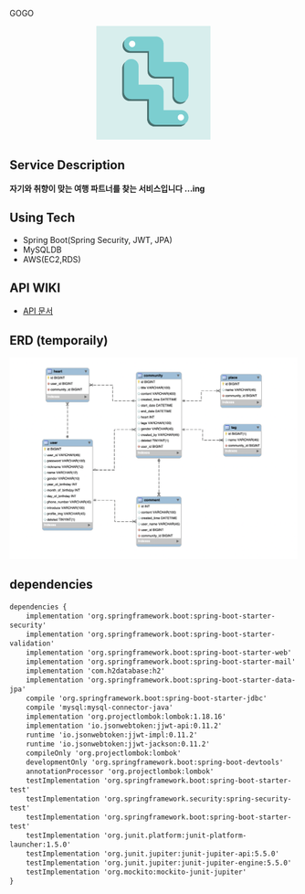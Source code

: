 GOGO 
<div align="center">
<img src="./img/gogo.profile.png" alt="logo" width="200">
</div>


 ## Service Description 
 **자기와 취향이 맞는 여행 파트너를 찾는 서비스입니다 ...ing**

 ## Using Tech
 - Spring Boot(Spring Security, JWT, JPA)
 - MySQLDB
 - AWS(EC2,RDS) 


 ## API WIKI 
- [API 문서](https://github.com/Yboyu0u/GOGO_API/wiki)

## ERD (temporaily)
![임시 ERD](./img/temporailyERD.png)

## dependencies 
```
dependencies {
    implementation 'org.springframework.boot:spring-boot-starter-security'
    implementation 'org.springframework.boot:spring-boot-starter-validation'
    implementation 'org.springframework.boot:spring-boot-starter-web'
    implementation 'org.springframework.boot:spring-boot-starter-mail'
    implementation 'com.h2database:h2'
    implementation 'org.springframework.boot:spring-boot-starter-data-jpa'
    compile 'org.springframework.boot:spring-boot-starter-jdbc'
    compile 'mysql:mysql-connector-java'
    implementation 'org.projectlombok:lombok:1.18.16'
    implementation 'io.jsonwebtoken:jjwt-api:0.11.2'
    runtime 'io.jsonwebtoken:jjwt-impl:0.11.2'
    runtime 'io.jsonwebtoken:jjwt-jackson:0.11.2'
    compileOnly 'org.projectlombok:lombok'
    developmentOnly 'org.springframework.boot:spring-boot-devtools'
    annotationProcessor 'org.projectlombok:lombok'
    testImplementation 'org.springframework.boot:spring-boot-starter-test'
    testImplementation 'org.springframework.security:spring-security-test'
    testImplementation 'org.springframework.boot:spring-boot-starter-test'
    testImplementation 'org.junit.platform:junit-platform-launcher:1.5.0'
    testImplementation 'org.junit.jupiter:junit-jupiter-api:5.5.0'
    testImplementation 'org.junit.jupiter:junit-jupiter-engine:5.5.0'
    testImplementation 'org.mockito:mockito-junit-jupiter'
}
```
